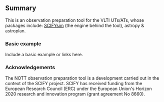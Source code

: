 ## Summary
This is an observation preparation tool for the VLTI UTs/ATs, whose packages include: [SCIFYsim](https://www.aanda.org/articles/aa/full_html/2023/03/aa44351-22/aa44351-22.html) (the engine behind the tool), astropy & astroplan.

### Basic example
Include a basic example or links here.

### Acknowledgements
The NOTT observation preparation tool is a development carried out in the context of the SCIFY project. SCIFY has received funding from the European Research Council (ERC) under the European Union's Horizon 2020 research and innovation program (grant agreement No 8660).
